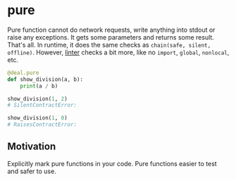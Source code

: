 # pure

Pure function cannot do network requests, write anything into stdout or raise any exceptions. It gets some parameters and returns some result. That's all. In runtime, it does the same checks as `chain(safe, silent, offline)`. However, [linter](../linter.html) checks a bit more, like no `import`, `global`, `nonlocal`, etc.

```python
@deal.pure
def show_division(a, b):
    print(a / b)

show_division(1, 2)
# SilentContractError:

show_division(1, 0)
# RaisesContractError:
```

## Motivation

Explicitly mark pure functions in your code. Pure functions easier to test and safer to use.
